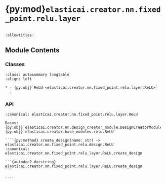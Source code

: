 # {py:mod}`elasticai.creator.nn.fixed_point.relu.layer`

```{py:module} elasticai.creator.nn.fixed_point.relu.layer
```

```{autodoc2-docstring} elasticai.creator.nn.fixed_point.relu.layer
:allowtitles:
```

## Module Contents

### Classes

````{list-table}
:class: autosummary longtable
:align: left

* - {py:obj}`ReLU <elasticai.creator.nn.fixed_point.relu.layer.ReLU>`
  -
````

### API

`````{py:class} ReLU(total_bits: int, use_clock: bool = False)
:canonical: elasticai.creator.nn.fixed_point.relu.layer.ReLU

Bases: {py:obj}`elasticai.creator.nn.design_creator_module.DesignCreatorModule`, {py:obj}`elasticai.creator.base_modules.relu.ReLU`

````{py:method} create_design(name: str) -> elasticai.creator.nn.fixed_point.relu.design.ReLU
:canonical: elasticai.creator.nn.fixed_point.relu.layer.ReLU.create_design

```{autodoc2-docstring} elasticai.creator.nn.fixed_point.relu.layer.ReLU.create_design
```

````

`````
